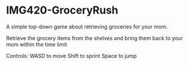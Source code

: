 # IMG420-GroceryRush
A simple top-down game about retrieving groceries for your mom.

Retrieve the grocery items from the shelves and bring them back to your mom within the time limit

Controls:
WASD to move
Shift to sprint
Space to jump
